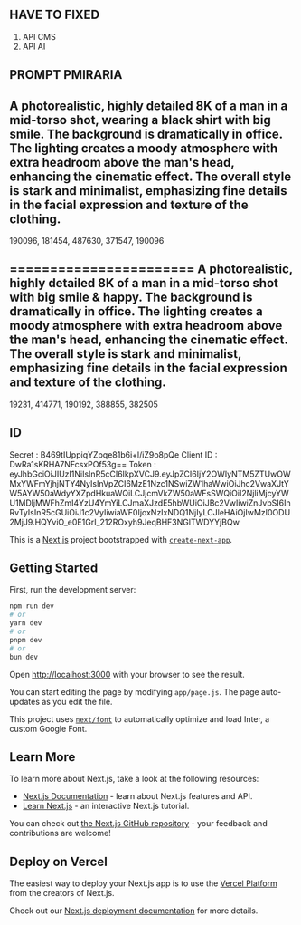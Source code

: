 ## HAVE TO FIXED
1. API CMS
2. API AI

## PROMPT PMIRARIA
A photorealistic, highly detailed 8K  of a man in a mid-torso shot, wearing a black shirt with big smile. The background is dramatically in office. The lighting creates a moody atmosphere with extra headroom above the man's head, enhancing the cinematic effect. The overall style is stark and minimalist, emphasizing fine details in the facial expression and texture of the clothing.
---
190096, 181454, 487630, 371547, 190096

=======================
A photorealistic, highly detailed 8K  of a man in a mid-torso shot  with big smile & happy. The background is dramatically in office. The lighting creates a moody atmosphere with extra headroom above the man's head, enhancing the cinematic effect. The overall style is stark and minimalist, emphasizing fine details in the facial expression and texture of the clothing.
---
19231, 414771, 190192, 388855, 382505


## ID
Secret : B469tIUppiqYZpqe81b6i+l/iZ9o8pQe
Client ID : DwRa1sKRHA7NFcsxPOf53g==
Token : eyJhbGciOiJIUzI1NiIsInR5cCI6IkpXVCJ9.eyJpZCI6IjY2OWIyNTM5ZTUwOWMxYWFmYjhjNTY4NyIsInVpZCI6MzE1Nzc1NSwiZW1haWwiOiJhc2VwaXJtYW5AYW50aWdyYXZpdHkuaWQiLCJjcmVkZW50aWFsSWQiOiI2NjliMjcyYWU1MDljMWFhZmI4YzU4YmYiLCJmaXJzdE5hbWUiOiJBc2VwIiwiZnJvbSI6InRvTyIsInR5cGUiOiJ1c2VyIiwiaWF0IjoxNzIxNDQ1NjIyLCJleHAiOjIwMzI0ODU2MjJ9.HQYviO_e0E1GrI_212ROxyh9JeqBHF3NGlTWDYYjBQw

This is a [Next.js](https://nextjs.org/) project bootstrapped with [`create-next-app`](https://github.com/vercel/next.js/tree/canary/packages/create-next-app).

## Getting Started

First, run the development server:

```bash
npm run dev
# or
yarn dev
# or
pnpm dev
# or
bun dev
```

Open [http://localhost:3000](http://localhost:3000) with your browser to see the result.

You can start editing the page by modifying `app/page.js`. The page auto-updates as you edit the file.

This project uses [`next/font`](https://nextjs.org/docs/basic-features/font-optimization) to automatically optimize and load Inter, a custom Google Font.

## Learn More

To learn more about Next.js, take a look at the following resources:

- [Next.js Documentation](https://nextjs.org/docs) - learn about Next.js features and API.
- [Learn Next.js](https://nextjs.org/learn) - an interactive Next.js tutorial.

You can check out [the Next.js GitHub repository](https://github.com/vercel/next.js/) - your feedback and contributions are welcome!

## Deploy on Vercel

The easiest way to deploy your Next.js app is to use the [Vercel Platform](https://vercel.com/new?utm_medium=default-template&filter=next.js&utm_source=create-next-app&utm_campaign=create-next-app-readme) from the creators of Next.js.

Check out our [Next.js deployment documentation](https://nextjs.org/docs/deployment) for more details.
